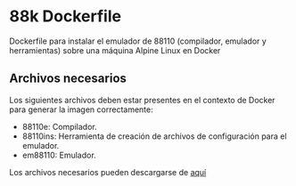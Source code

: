 # 88k Dockerfile
Dockerfile para instalar el emulador de 88110 (compilador, emulador y herramientas) sobre una máquina Alpine Linux en Docker

## Archivos necesarios
Los siguientes archivos deben estar presentes en el contexto de Docker para generar la imagen correctamente:
* 88110e: Compilador.
* 88110ins: Herramienta de creación de archivos de configuración para el emulador.
* em88110: Emulador.

Los archivos necesarios pueden descargarse de [aquí](http://www.datsi.fi.upm.es/88110/)

